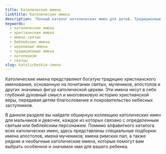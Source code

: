 ```yaml
---
title: Католические имена
linkTitle: Католические имена
description: 'Полный каталог католических имен для детей. Традиционные христианские имена святых, мучеников и библейских персонажей с их значениями и историей.'
keywords:
  - католические имена
  - христианские имена
  - имена святых
  - библейские имена
  - церковные имена
  - традиционные имена
  - католицизм
  - святцы
slug: katolicheskie-imena
---
```


Католические имена представляют богатую традицию христианского именования, основанную на почитании святых, мучеников, апостолов и других значимых фигур католической церкви. Эти имена несут в себе глубокий духовный смысл и многовековую историю христианской веры, передавая детям благословение и покровительство небесных заступников.

В данном разделе вы найдете обширную коллекцию католических имен для мальчиков и девочек, каждое из которых связано с определенным святым или библейским персонажем. Помимо алфавитного каталога всех католических имен, здесь представлены специальные подборки: имена апостолов, имена мучеников, имена римских пап, а также редкие и необычные католические имена, которые помогут вам выбрать особенное и значимое имя для вашего ребенка.

